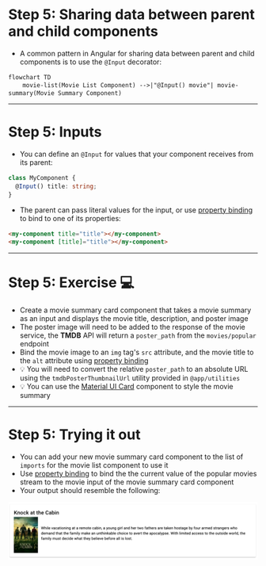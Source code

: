 # Step 5: Sharing data between parent and child components

<div class="dense">

- A common pattern in Angular for sharing data between parent and child components is to use the `@Input` decorator:

</div>

```mermaid
flowchart TD
    movie-list(Movie List Component) -->|"@Input() movie"| movie-summary(Movie Summary Component)
```

---

# Step 5: Inputs

<div class="dense">

- You can define an `@Input` for values that your component receives from its parent:

```typescript
class MyComponent {
  @Input() title: string;
}
```

- The parent can pass literal values for the input, or use [property binding](https://angular.io/guide/property-binding) to bind to one of its properties:

```html
<my-component title="title"></my-component>
<my-component [title]="title"></my-component>
```

</div>

---

# Step 5: Exercise 💻

<div class="dense">

- Create a movie summary card component that takes a movie summary as an input and displays the movie title, description, and poster image
- The poster image will need to be added to the response of the movie service, the **TMDB** API will return a `poster_path` from the `movies/popular` endpoint
- Bind the movie image to an `img` tag's `src` attribute, and the movie title to the `alt` attribute using [property binding](https://angular.io/guide/property-binding)
- 💡 You will need to convert the relative `poster_path` to an absolute URL using the `tmdbPosterThumbnailUrl` utility provided in `@app/utilities`
- 💡 You can use the [Material UI Card](https://material.angular.io/components/card/overview) component to style the movie summary

</div>

---

# Step 5: Trying it out

<div class="dense">

- You can add your new movie summary card component to the list of `imports` for the movie list component to use it
- Use [property binding](https://angular.io/guide/property-binding) to bind the the current value of the popular movies stream to the movie input of the movie summary card component
- Your output should resemble the following:

<img src="/images/movie-summary-card.png" alt="Screenshot of movie summary card" />

</div>
